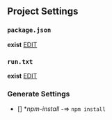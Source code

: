 ## Project Settings
### `package.json`
**exist** [EDIT]()
### `run.txt`
**exist** [EDIT]()
### Generate Settings
 - [] **npm-install* -=> `npm install`
